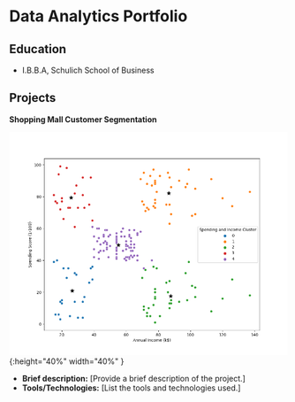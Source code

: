 # Data Analytics Portfolio

## Education
- I.B.B.A, Schulich School of Business

## Projects
**Shopping Mall Customer Segmentation**

[![Project Image](https://github.com/SanthoshPaval/Data-Analytics-Portfolio/blob/main/clustering_bivariate_analysis.png)](https://github.com/SanthoshPaval/Data-Analytics-Portfolio/blob/main/Beige%20Simple%20Photo%20Signature%20Twitter%20Profile%20Picture.png){:height="40%" width="40%" }

   - **Brief description:** [Provide a brief description of the project.]
   - **Tools/Technologies:** [List the tools and technologies used.]

